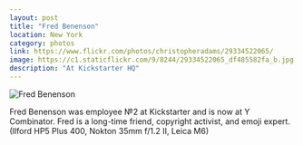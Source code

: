 ```yaml
---
layout: post
title: "Fred Benenson"
location: New York
category: photos
link: https://www.flickr.com/photos/christopheradams/29334522065/
image: https://c1.staticflickr.com/9/8244/29334522065_df485582fa_b.jpg
description: "At Kickstarter HQ"
---
```


![Fred Benenson](https://c1.staticflickr.com/9/8244/29334522065_df485582fa_b.jpg)

Fred Benenson was employee №2 at Kickstarter and is now at Y Combinator. Fred is
a long-time friend, copyright activist, and emoji expert. (Ilford HP5 Plus 400,
Nokton 35mm f/1.2 II, Leica M6)
